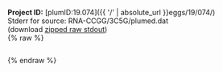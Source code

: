 **Project ID:** [plumID:19.074]({{ '/' | absolute_url }}eggs/19/074/)  
Stderr for source:  RNA-CCGG/3C5G/plumed.dat   
(download [zipped raw stdout](plumed.dat.plumed_master.stdout.txt.zip))  
{% raw %}
<pre>
</pre>
{% endraw %}
